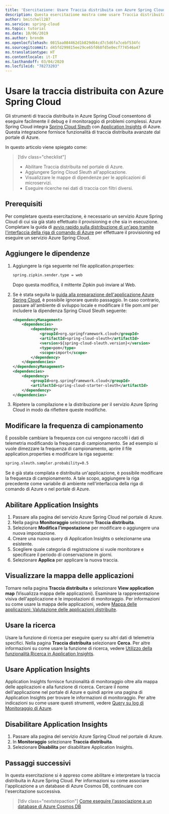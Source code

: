 ```yaml
---
title: 'Esercitazione: Usare Traccia distribuita con Azure Spring Cloud'
description: Questa esercitazione mostra come usare Traccia distribuita di Spring Cloud tramite Azure Application Insights
author: bmitchell287
ms.service: spring-cloud
ms.topic: tutorial
ms.date: 10/06/2019
ms.author: brendm
ms.openlocfilehash: 0815aa084462d1b829d64cd7c5d6fa7cebf534fc
ms.sourcegitcommit: d45fd299815ee29ce65fd68fd5e0ecf774546a47
ms.translationtype: HT
ms.contentlocale: it-IT
ms.lasthandoff: 03/04/2020
ms.locfileid: "78273203"
---
```

# <a name="use-distributed-tracing-with-azure-spring-cloud"></a>Usare la traccia distribuita con Azure Spring Cloud

Gli strumenti di traccia distribuita in Azure Spring Cloud consentono di eseguire facilmente il debug e il monitoraggio di problemi complessi. Azure Spring Cloud integra [Spring Cloud Sleuth](https://spring.io/projects/spring-cloud-sleuth) con [Application Insights](https://docs.microsoft.com/azure/azure-monitor/app/app-insights-overview) di Azure. Questa integrazione fornisce funzionalità di traccia distribuita avanzate dal portale di Azure.

In questo articolo viene spiegato come:

> [!div class="checklist"]
> * Abilitare Traccia distribuita nel portale di Azure.
> * Aggiungere Spring Cloud Sleuth all'applicazione.
> * Visualizzare le mappe di dipendenze per le applicazioni di microservizi.
> * Eseguire ricerche nei dati di traccia con filtri diversi.

## <a name="prerequisites"></a>Prerequisiti

Per completare questa esercitazione, è necessario un servizio Azure Spring Cloud di cui sia già stato effettuato il provisioning e che sia in esecuzione. Completare la guida di [avvio rapido sulla distribuzione di un'app tramite l'interfaccia della riga di comando di Azure](spring-cloud-quickstart-launch-app-cli.md) per effettuare il provisioning ed eseguire un servizio Azure Spring Cloud.
    
## <a name="add-dependencies"></a>Aggiungere le dipendenze

1. Aggiungere la riga seguente nel file application.properties:

   ```xml
   spring.zipkin.sender.type = web
   ```

   Dopo questa modifica, il mittente Zipkin può inviare al Web.

1. Se è stata seguita la [guida alla preparazione dell'applicazione Azure Spring Cloud](spring-cloud-tutorial-prepare-app-deployment.md), è possibile ignorare questo passaggio. In caso contrario, passare all'ambiente di sviluppo locale e modificare il file pom.xml per includere la dipendenza Spring Cloud Sleuth seguente:

    ```xml
    <dependencyManagement>
        <dependencies>
            <dependency>
                <groupId>org.springframework.cloud</groupId>
                <artifactId>spring-cloud-sleuth</artifactId>
                <version>${spring-cloud-sleuth.version}</version>
                <type>pom</type>
                <scope>import</scope>
            </dependency>
        </dependencies>
    </dependencyManagement>
    <dependencies>
        <dependency>
            <groupId>org.springframework.cloud</groupId>
            <artifactId>spring-cloud-starter-sleuth</artifactId>
        </dependency>
    </dependencies>
    ```

1. Ripetere la compilazione e la distribuzione per il servizio Azure Spring Cloud in modo da riflettere queste modifiche.

## <a name="modify-the-sample-rate"></a>Modificare la frequenza di campionamento

È possibile cambiare la frequenza con cui vengono raccolti i dati di telemetria modificando la frequenza di campionamento. Se ad esempio si vuole dimezzare la frequenza di campionamento, aprire il file application.properties e modificare la riga seguente:

```xml
spring.sleuth.sampler.probability=0.5
```

Se è già stata compilata e distribuita un'applicazione, è possibile modificare la frequenza di campionamento. A tale scopo, aggiungere la riga precedente come variabile di ambiente nell'interfaccia della riga di comando di Azure o nel portale di Azure.

## <a name="enable-application-insights"></a>Abilitare Application Insights

1. Passare alla pagina del servizio Azure Spring Cloud nel portale di Azure.
1. Nella pagina **Monitoraggio** selezionare **Traccia distribuita**.
1. Selezionare **Modifica l'impostazione** per modificare o aggiungere una nuova impostazione.
1. Creare una nuova query di Application Insights o selezionarne una esistente.
1. Scegliere quale categoria di registrazione si vuole monitorare e specificare il periodo di conservazione in giorni.
1. Selezionare **Applica** per applicare la nuova traccia.

## <a name="view-the-application-map"></a>Visualizzare la mappa delle applicazioni

Tornare nella pagina **Traccia distribuita** e selezionare **View application map** (Visualizza mappa delle applicazioni). Esaminare la rappresentazione visiva dell'applicazione e le impostazioni di monitoraggio. Per informazioni su come usare la mappa delle applicazioni, vedere [Mappa delle applicazioni: Valutazione delle applicazioni distribuite](https://docs.microsoft.com/azure/azure-monitor/app/app-map).

## <a name="use-search"></a>Usare la ricerca

Usare la funzione di ricerca per eseguire query su altri dati di telemetria specifici. Nella pagina **Traccia distribuita** selezionare **Cerca**. Per altre informazioni su come usare la funzione di ricerca, vedere [Utilizzo della funzionalità Ricerca in Application Insights](https://docs.microsoft.com/azure/azure-monitor/app/diagnostic-search).

## <a name="use-application-insights"></a>Usare Application Insights

Application Insights fornisce funzionalità di monitoraggio oltre alla mappa delle applicazioni e alla funzione di ricerca. Cercare il nome dell'applicazione nel portale di Azure e quindi aprire una pagina di Application Insights per trovare le informazioni di monitoraggio. Per altre indicazioni su come usare questi strumenti, vedere [Query su log di Monitoraggio di Azure](https://docs.microsoft.com/azure/azure-monitor/log-query/query-language).

## <a name="disable-application-insights"></a>Disabilitare Application Insights

1. Passare alla pagina del servizio Azure Spring Cloud nel portale di Azure.
1. In **Monitoraggio** selezionare **Traccia distribuita**.
1. Selezionare **Disabilita** per disabilitare Application Insights.

## <a name="next-steps"></a>Passaggi successivi

In questa esercitazione si è appreso come abilitare e interpretare la traccia distribuita in Azure Spring Cloud. Per informazioni su come associare l'applicazione a un database di Azure Cosmos DB, continuare con l'esercitazione successiva.

> [!div class="nextstepaction"]
> [Come eseguire l'associazione a un database di Azure Cosmos DB](spring-cloud-tutorial-bind-cosmos.md)
